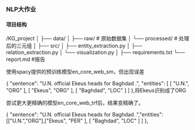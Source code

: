 ### NLP大作业 



#### 项目结构

/KG_project
│
├── data/
│   ├── raw/          # 原始数据集
│   └── processed/    # 处理后的三元组
│
├── src/
│   ├── entity_extraction.py
│   ├── relation_extraction.py
│   └── visualization.py
│
├── requirements.txt
└── report.md     #报告



使用spacy提供的预训练模型en_core_web_sm，但出现误差

{    "sentence": "U.N. official Ekeus heads for Baghdad .",    "entities": [      [        "U.N.",        "ORG"      ],      [        "Ekeus",        "ORG"      ],      [        "Baghdad",        "LOC"      ]    ]  },将Ekeus识别成了ORG

尝试更大更精确的模型en_core_web_trf后，结果变精确了。

{ "sentence": "U.N. official Ekeus heads for Baghdad .","entities": [["U.N.","ORG"],["Ekeus", "PER" ],   [   "Baghdad",    "LOC"   ]  ] },